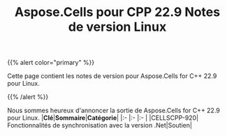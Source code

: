 ﻿---
title: Aspose.Cells pour CPP 22.9 Notes de version Linux
type: docs
weight: 4
url: /fr/cpp/aspose-cells-for-cpp-22-9-release-notes-linux/
---
{{% alert color="primary" %}}

Cette page contient les notes de version pour Aspose.Cells for C++ 22.9 pour Linux.

{{% /alert %}}

Nous sommes heureux d'annoncer la sortie de Aspose.Cells for C++ 22.9 pour Linux.
|**Clé**|**Sommaire**|**Catégorie**|
|:- |:- |:- |
|CELLSCPP-920| Fonctionnalités de synchronisation avec la version .Net|Soutien|


